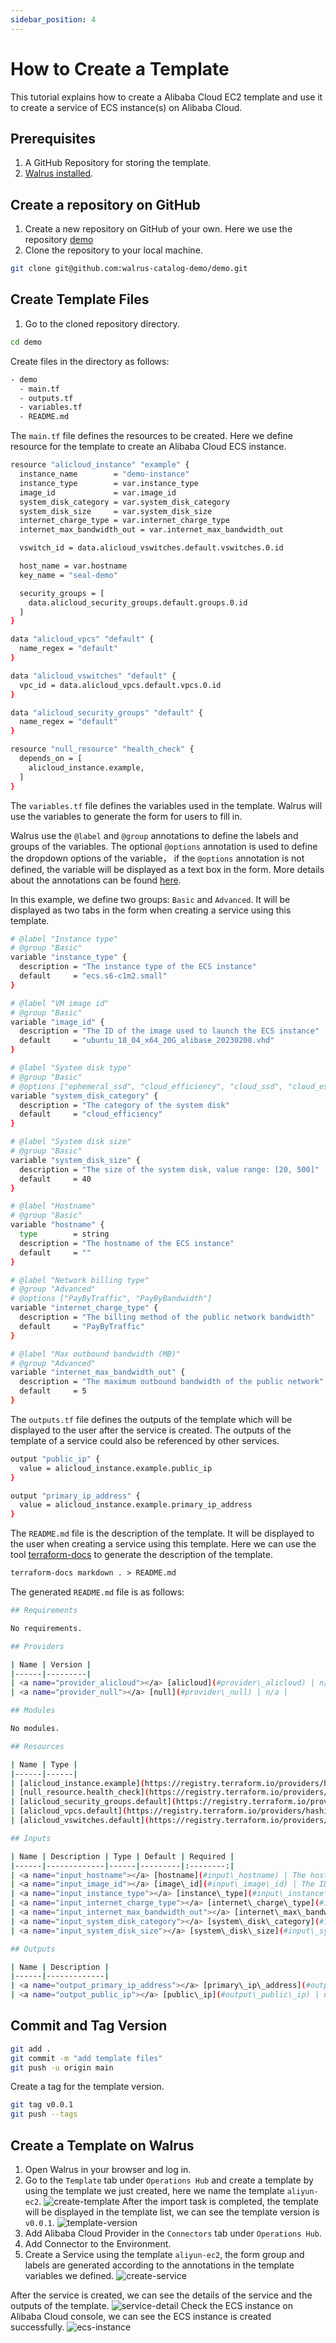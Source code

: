 ```yaml
---
sidebar_position: 4
---
```


# How to Create a Template

This tutorial explains how to create a Alibaba Cloud EC2 template and use it to create a service of ECS instance(s) on Alibaba Cloud.

## Prerequisites

1. A GitHub Repository for storing the template.
2. [Walrus installed](/deploy/standalone).

## Create a repository on GitHub

1. Create a new repository on GitHub of your own.
 Here we use the repository [demo](https://github.com/walrus-catalog-demo/demo)
2. Clone the repository to your local machine.

```bash
git clone git@github.com:walrus-catalog-demo/demo.git
```

## Create Template Files
1. Go to the cloned repository directory.

```bash
cd demo
```

Create files in the directory as follows:

```bash
- demo
  - main.tf
  - outputs.tf
  - variables.tf
  - README.md
```

The `main.tf` file defines the resources to be created. Here we define resource for the template to create an Alibaba Cloud ECS instance.

```bash
resource "alicloud_instance" "example" {
  instance_name        = "demo-instance"
  instance_type        = var.instance_type
  image_id             = var.image_id
  system_disk_category = var.system_disk_category
  system_disk_size     = var.system_disk_size
  internet_charge_type = var.internet_charge_type
  internet_max_bandwidth_out = var.internet_max_bandwidth_out

  vswitch_id = data.alicloud_vswitches.default.vswitches.0.id

  host_name = var.hostname
  key_name = "seal-demo"

  security_groups = [
    data.alicloud_security_groups.default.groups.0.id
  ]
}

data "alicloud_vpcs" "default" {
  name_regex = "default"
}

data "alicloud_vswitches" "default" {
  vpc_id = data.alicloud_vpcs.default.vpcs.0.id
}

data "alicloud_security_groups" "default" {
  name_regex = "default"
}

resource "null_resource" "health_check" {
  depends_on = [
    alicloud_instance.example,
  ]
}
```

The `variables.tf` file defines the variables used in the template. Walrus will use the variables to generate the form for users to fill in.

Walrus use the `@label` and `@group` annotations to define the labels and groups of the variables. The optional `@options` annotation is used to define the dropdown options of the variable， if the `@options` annotation is not defined, the variable will be displayed as a text box in the form. More details about the annotations can be found [here](/operation/template#variable-style-extension).

In this example, we define two groups: `Basic` and `Advanced`. It will be displayed as two tabs in the form when creating a service using this template.

```bash
# @label "Instance type"
# @group "Basic"
variable "instance_type" {
  description = "The instance type of the ECS instance"
  default     = "ecs.s6-c1m2.small"
}

# @label "VM image id"
# @group "Basic"
variable "image_id" {
  description = "The ID of the image used to launch the ECS instance"
  default     = "ubuntu_18_04_x64_20G_alibase_20230208.vhd"
}

# @label "System disk type"
# @group "Basic"
# @options ["ephemeral_ssd", "cloud_efficiency", "cloud_ssd", "cloud_essd", "cloud", "cloud_auto"]
variable "system_disk_category" {
  description = "The category of the system disk"
  default     = "cloud_efficiency"
}

# @label "System disk size"
# @group "Basic"
variable "system_disk_size" {
  description = "The size of the system disk, value range: [20, 500]"
  default     = 40
}

# @label "Hostname"
# @group "Basic"
variable "hostname" {
  type        = string
  description = "The hostname of the ECS instance"
  default     = ""
}

# @label "Network billing type"
# @group "Advanced"
# @options ["PayByTraffic", "PayByBandwidth"]
variable "internet_charge_type" {
  description = "The billing method of the public network bandwidth"
  default     = "PayByTraffic"
}

# @label "Max outbound bandwidth (MB)"
# @group "Advanced"
variable "internet_max_bandwidth_out" {
  description = "The maximum outbound bandwidth of the public network"
  default     = 5
}
```

The `outputs.tf` file defines the outputs of the template which will be displayed to the user after the service is created. The outputs of the template of a service could also be referenced by other services.


```bash
output "public_ip" {
  value = alicloud_instance.example.public_ip
}

output "primary_ip_address" {
  value = alicloud_instance.example.primary_ip_address
}
```

The `README.md` file is the description of the template. It will be displayed to the user when creating a service using this template. Here we can use the tool [terraform-docs](https://github.com/terraform-docs/terraform-docs) to generate the description of the template.

```markdown
terraform-docs markdown . > README.md
```

The generated `README.md` file is as follows:

```bash
## Requirements

No requirements.

## Providers

| Name | Version |
|------|---------|
| <a name="provider_alicloud"></a> [alicloud](#provider\_alicloud) | n/a |
| <a name="provider_null"></a> [null](#provider\_null) | n/a |

## Modules

No modules.

## Resources

| Name | Type |
|------|------|
| [alicloud_instance.example](https://registry.terraform.io/providers/hashicorp/alicloud/latest/docs/resources/instance) | resource |
| [null_resource.health_check](https://registry.terraform.io/providers/hashicorp/null/latest/docs/resources/resource) | resource |
| [alicloud_security_groups.default](https://registry.terraform.io/providers/hashicorp/alicloud/latest/docs/data-sources/security_groups) | data source |
| [alicloud_vpcs.default](https://registry.terraform.io/providers/hashicorp/alicloud/latest/docs/data-sources/vpcs) | data source |
| [alicloud_vswitches.default](https://registry.terraform.io/providers/hashicorp/alicloud/latest/docs/data-sources/vswitches) | data source |

## Inputs

| Name | Description | Type | Default | Required |
|------|-------------|------|---------|:--------:|
| <a name="input_hostname"></a> [hostname](#input\_hostname) | The hostname of the ECS instance | `string` | `""` | no |
| <a name="input_image_id"></a> [image\_id](#input\_image\_id) | The ID of the image used to launch the ECS instance | `string` | `"ubuntu_18_04_x64_20G_alibase_20230208.vhd"` | no |
| <a name="input_instance_type"></a> [instance\_type](#input\_instance\_type) | The instance type of the ECS instance | `string` | `"ecs.s6-c1m2.small"` | no |
| <a name="input_internet_charge_type"></a> [internet\_charge\_type](#input\_internet\_charge\_type) | The billing method of the public network bandwidth | `string` | `"PayByTraffic"` | no |
| <a name="input_internet_max_bandwidth_out"></a> [internet\_max\_bandwidth\_out](#input\_internet\_max\_bandwidth\_out) | The maximum outbound bandwidth of the public network | `number` | `5` | no |
| <a name="input_system_disk_category"></a> [system\_disk\_category](#input\_system\_disk\_category) | The category of the system disk | `string` | `"cloud_efficiency"` | no |
| <a name="input_system_disk_size"></a> [system\_disk\_size](#input\_system\_disk\_size) | The size of the system disk, value range: [20, 500] | `number` | `40` | no |

## Outputs

| Name | Description |
|------|-------------|
| <a name="output_primary_ip_address"></a> [primary\_ip\_address](#output\_primary\_ip\_address) | n/a |
| <a name="output_public_ip"></a> [public\_ip](#output\_public\_ip) | n/a |
```

## Commit and Tag Version

```bash
git add .
git commit -m "add template files"
git push -u origin main
```

Create a tag for the template version.

```bash
git tag v0.0.1
git push --tags
```

## Create a Template on Walrus

1. Open Walrus in your browser and log in.
2. Go to the `Template` tab under `Operations Hub` and create a template by using the template we just created, here we name the template `aliyun-ec2`.
![create-template](/img/v0.4.0/tutorials/how-to-create-template/create-template-us.png)
After the import task is completed, the template will be displayed in the template list, we can see the template version is `v0.0.1`.
![template-version](/img/v0.4.0/tutorials/how-to-create-template/template-version-us.png)
3. Add Alibaba Cloud Provider in the `Connectors` tab under `Operations Hub`.
4. Add Connector to the Environment.
5. Create a Service using the template `aliyun-ec2`, the form group and labels are generated according to the annotations in the template variables we defined.
![create-service](/img/v0.4.0/tutorials/how-to-create-template/create-service-us.png)

After the service is created, we can see the details of the service and the outputs of the template.
![service-detail](/img/v0.4.0/tutorials/how-to-create-template/service-us.png)
Check the ECS instance on Alibaba Cloud console, we can see the ECS instance is created successfully.
![ecs-instance](/img/v0.4.0/tutorials/how-to-create-template/ec2-us.png)